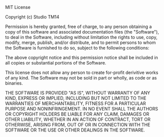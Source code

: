 MIT License

Copyright (c) Studio TM14

Permission is hereby granted, free of charge, to any person obtaining a copy
of this software and associated documentation files (the "Software"), to deal
in the Software, including without limitation the rights to use, copy, modify, 
merge, publish, and/or distribute, and to permit persons to whom the Software is
furnished to do so, subject to the following conditions:

The above copyright notice and this permission notice shall be included in all
copies or substantial portions of the Software.

This license does not allow any person to create for-profit derivitive works of any
kind. The Software may not be sold in part or wholly, as code or as binaries.

THE SOFTWARE IS PROVIDED "AS IS", WITHOUT WARRANTY OF ANY KIND, EXPRESS OR
IMPLIED, INCLUDING BUT NOT LIMITED TO THE WARRANTIES OF MERCHANTABILITY,
FITNESS FOR A PARTICULAR PURPOSE AND NONINFRINGEMENT. IN NO EVENT SHALL THE
AUTHORS OR COPYRIGHT HOLDERS BE LIABLE FOR ANY CLAIM, DAMAGES OR OTHER
LIABILITY, WHETHER IN AN ACTION OF CONTRACT, TORT OR OTHERWISE, ARISING FROM,
OUT OF OR IN CONNECTION WITH THE SOFTWARE OR THE USE OR OTHER DEALINGS IN THE
SOFTWARE.
